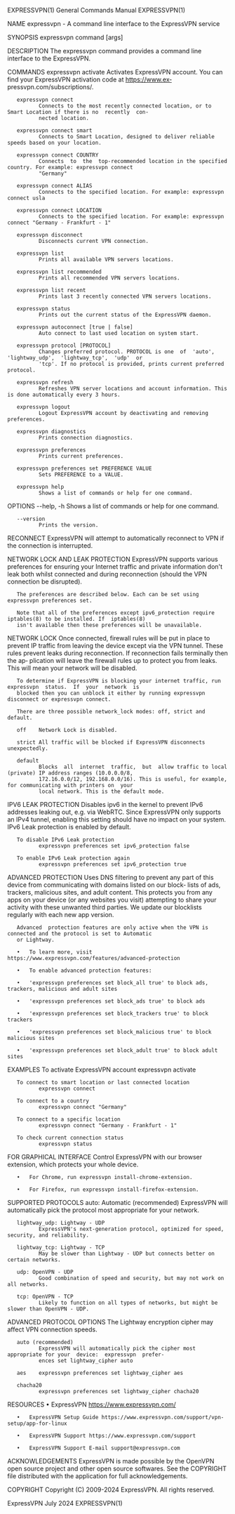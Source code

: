EXPRESSVPN(1)                                 General Commands Manual                                 EXPRESSVPN(1)

NAME
       expressvpn - A command line interface to the ExpressVPN service

SYNOPSIS
       expressvpn command [args]

DESCRIPTION
       The expressvpn command provides a command line interface to the ExpressVPN.

COMMANDS
       expressvpn activate
              Activates  ExpressVPN  account.  You  can  find  your  ExpressVPN  activation code at https://www.ex‐
              pressvpn.com/subscriptions/.

       expressvpn connect
              Connects to the most recently connected location, or to Smart Location if there is no  recently  con‐
              nected location.

       expressvpn connect smart
              Connects to Smart Location, designed to deliver reliable speeds based on your location.

       expressvpn connect COUNTRY
              Connects  to  the  top-recommended location in the specified country. For example: expressvpn connect
              "Germany"

       expressvpn connect ALIAS
              Connects to the specified location. For example: expressvpn connect usla

       expressvpn connect LOCATION
              Connects to the specified location. For example: expressvpn connect "Germany - Frankfurt - 1"

       expressvpn disconnect
              Disconnects current VPN connection.

       expressvpn list
              Prints all available VPN servers locations.

       expressvpn list recommended
              Prints all recommended VPN servers locations.

       expressvpn list recent
              Prints last 3 recently connected VPN servers locations.

       expressvpn status
              Prints out the current status of the ExpressVPN daemon.

       expressvpn autoconnect [true | false]
              Auto connect to last used location on system start.

       expressvpn protocol [PROTOCOL]
              Changes preferred protocol. PROTOCOL is one  of  'auto',  'lightway_udp',  'lightway_tcp',  'udp'  or
              'tcp'. If no protocol is provided, prints current preferred protocol.

       expressvpn refresh
              Refreshes VPN server locations and account information. This is done automatically every 3 hours.

       expressvpn logout
              Logout ExpressVPN account by deactivating and removing preferences.

       expressvpn diagnostics
              Prints connection diagnostics.

       expressvpn preferences
              Prints current preferences.

       expressvpn preferences set PREFERENCE VALUE
              Sets PREFERENCE to a VALUE.

       expressvpn help
              Shows a list of commands or help for one command.

OPTIONS
       --help, -h
              Shows a list of commands or help for one command.

       --version
              Prints the version.

RECONNECT
       ExpressVPN will attempt to automatically reconnect to VPN if the connection is interrupted.

NETWORK LOCK AND LEAK PROTECTION
       ExpressVPN  supports  various  preferences  for ensuring your Internet traffic and private information don't
       leak both whilst connected and during reconnection (should the VPN connection be disrupted).

       The preferences are described below. Each can be set using expressvpn preferences set.

       Note that all of the preferences except ipv6_protection require iptables(8) to be installed. If  iptables(8)
       isn't available then these preferences will be unavailable.

   NETWORK LOCK
       Once connected, firewall rules will be put in place to prevent IP traffic from leaving the device except via
       the VPN tunnel. These rules prevent leaks during reconnection. If reconnection fails terminally then the ap‐
       plication  will  leave  the firewall rules up to protect you from leaks. This will mean your network will be
       disabled.

       To determine if ExpressVPN is blocking your internet traffic, run expressvpn  status.  If  your  network  is
       blocked then you can unblock it either by running expressvpn disconnect or expressvpn connect.

       There are three possible network_lock modes: off, strict and default.

       off    Network Lock is disabled.

       strict All traffic will be blocked if ExpressVPN disconnects unexpectedly.

       default
              Blocks  all  internet  traffic,  but  allow traffic to local (private) IP address ranges (10.0.0.0/8,
              172.16.0.0/12, 192.168.0.0/16). This is useful, for example, for communicating with printers on  your
              local network. This is the default mode.

   IPV6 LEAK PROTECTION
       Disables  ipv6  in  the kernel to prevent IPv6 addresses leaking out, e.g. via WebRTC. Since ExpressVPN only
       supports an IPv4 tunnel, enabling this setting should have no impact on your system. IPv6 Leak protection is
       enabled by default.

       To disable IPv6 Leak protection
              expressvpn preferences set ipv6_protection false

       To enable IPv6 Leak protection again
              expressvpn preferences set ipv6_protection true

   ADVANCED PROTECTION
       Uses DNS filtering to prevent any part of this device from communicating with domains listed on  our  block‐
       lists  of  ads, trackers, malicious sites, and adult content. This protects you from any apps on your device
       (or any websites you visit) attempting to share your activity with these unwanted third parties.  We  update
       our blocklists regularly with each new app version.

       Advanced  protection features are only active when the VPN is connected and the protocol is set to Automatic
       or Lightway.

       •   To learn more, visit https://www.expressvpn.com/features/advanced-protection

       •   To enable advanced protection features:

       •   'expressvpn preferences set block_all true' to block ads, trackers, malicious and adult sites

       •   'expressvpn preferences set block_ads true' to block ads

       •   'expressvpn preferences set block_trackers true' to block trackers

       •   'expressvpn preferences set block_malicious true' to block malicious sites

       •   'expressvpn preferences set block_adult true' to block adult sites

EXAMPLES
       To activate ExpressVPN account
              expressvpn activate

       To connect to smart location or last connected location
              expressvpn connect

       To connect to a country
              expressvpn connect "Germany"

       To connect to a specific location
              expressvpn connect "Germany - Frankfurt - 1"

       To check current connection status
              expressvpn status

FOR GRAPHICAL INTERFACE
       Control ExpressVPN with our browser extension, which protects your whole device.

       •   For Chrome, run expressvpn install-chrome-extension.

       •   For Firefox, run expressvpn install-firefox-extension.

SUPPORTED PROTOCOLS
       auto: Automatic (recommended)
              ExpressVPN will automatically pick the protocol most appropriate for your network.

       lightway_udp: Lightway - UDP
              ExpressVPN's next-generation protocol, optimized for speed, security, and reliability.

       lightway_tcp: Lightway - TCP
              May be slower than Lightway - UDP but connects better on certain networks.

       udp: OpenVPN - UDP
              Good combination of speed and security, but may not work on all networks.

       tcp: OpenVPN - TCP
              Likely to function on all types of networks, but might be slower than OpenVPN - UDP.

   ADVANCED PROTOCOL OPTIONS
       The Lightway encryption cipher may affect VPN connection speeds.

       auto (recommended)
              ExpressVPN will automatically pick the cipher most appropriate for your  device:  expressvpn  prefer‐
              ences set lightway_cipher auto

       aes    expressvpn preferences set lightway_cipher aes

       chacha20
              expressvpn preferences set lightway_cipher chacha20

RESOURCES
       •   ExpressVPN https://www.expressvpn.com/

       •   ExpressVPN Setup Guide https://www.expressvpn.com/support/vpn-setup/app-for-linux

       •   ExpressVPN Support https://www.expressvpn.com/support

       •   ExpressVPN Support E-mail support@expressvpn.com

ACKNOWLEDGEMENTS
       ExpressVPN  is  made  possible  by  the OpenVPN open source project and other open source softwares. See the
       COPYRIGHT file distributed with the application for full acknowledgements.

COPYRIGHT
       Copyright (C) 2009-2024 ExpressVPN. All rights reserved.

ExpressVPN                                           July 2024                                        EXPRESSVPN(1)
